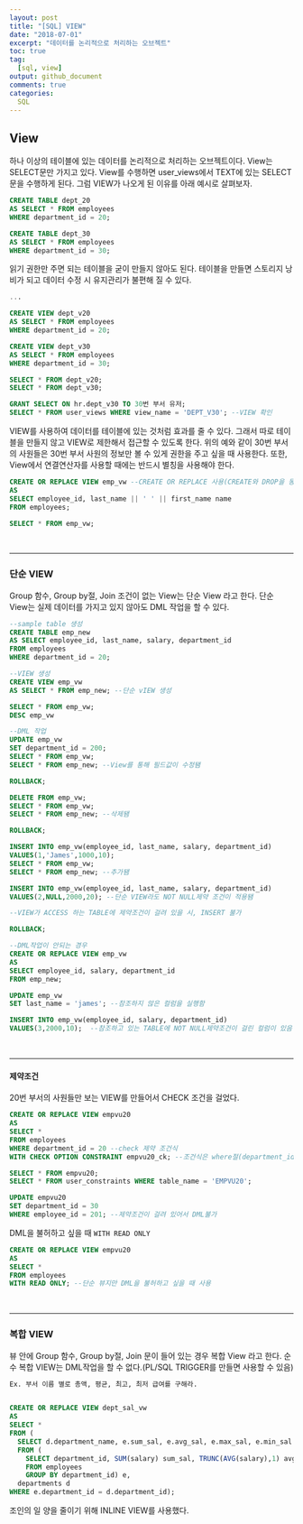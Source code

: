 ```yaml
---
layout: post
title: "[SQL] VIEW"
date: "2018-07-01"
excerpt: "데이터를 논리적으로 처리하는 오브젝트"
toc: true
tag:
  [sql, view]
output: github_document
comments: true
categories:
  SQL
---
```


## View

하나 이상의 테이블에 있는 데이터를 논리적으로 처리하는 오브젝트이다. View는 SELECT문만 가지고 있다. View를 수행하면 user_views에서 TEXT에 있는 SELECT 문을 수행하게 된다. 그럼 VIEW가 나오게 된 이유를 아래 예시로 살펴보자.

```sql
CREATE TABLE dept_20
AS SELECT * FROM employees
WHERE department_id = 20;

CREATE TABLE dept_30
AS SELECT * FROM employees
WHERE department_id = 30;
```

읽기 권한만 주면 되는 테이블을 굳이 만들지 않아도 된다. 테이블을 만들면 스토리지 낭비가 되고 데이터 수정 시 유지관리가 불편해 질 수 있다.

```sql
...

CREATE VIEW dept_v20
AS SELECT * FROM employees
WHERE department_id = 20;

CREATE VIEW dept_v30
AS SELECT * FROM employees
WHERE department_id = 30;

SELECT * FROM dept_v20;
SELECT * FROM dept_v30;

GRANT SELECT ON hr.dept_v30 TO 30번 부서 유저;
SELECT * FROM user_views WHERE view_name = 'DEPT_V30'; --VIEW 확인
```

VIEW를 사용하여 데이터를 테이블에 있는 것처럼 효과를 줄 수 있다. 그래서 따로 테이블을 만들지 않고 VIEW로 제한해서 접근할 수 있도록 한다. 위의 예와 같이 30번 부서의 사원들은 30번 부서 사원의 정보만 볼 수 있게 권한을 주고 싶을 때 사용한다. 또한, View에서 연결연산자를 사용할 때에는 반드시 별칭을 사용해야 한다.

```sql
CREATE OR REPLACE VIEW emp_vw --CREATE OR REPLACE 사용(CREATE와 DROP을 동시에 할 수 있음)
AS 
SELECT employee_id, last_name || ' ' || first_name name
FROM employees;

SELECT * FROM emp_vw;
```

<BR>

***

### 단순 VIEW

Group 함수, Group by절, Join 조건이 없는 View는 단순 View 라고 한다. 단순 View는 실제 데이터를 가지고 있지 않아도 DML 작업을 할 수 있다.


```sql
--sample table 생성
CREATE TABLE emp_new
AS SELECT employee_id, last_name, salary, department_id
FROM employees
WHERE department_id = 20;

--VIEW 생성
CREATE VIEW emp_vw
AS SELECT * FROM emp_new; --단순 vIEW 생성

SELECT * FROM emp_vw;
DESC emp_vw

--DML 작업
UPDATE emp_vw
SET department_id = 200;
SELECT * FROM emp_vw; 
SELECT * FROM emp_new; --View를 통해 필드값이 수정됌

ROLLBACK;

DELETE FROM emp_vw;
SELECT * FROM emp_vw; 
SELECT * FROM emp_new; --삭제됌

ROLLBACK;

INSERT INTO emp_vw(employee_id, last_name, salary, department_id)
VALUES(1,'James',1000,10);
SELECT * FROM emp_vw; 
SELECT * FROM emp_new; --추가됌

INSERT INTO emp_vw(employee_id, last_name, salary, department_id)
VALUES(2,NULL,2000,20); --단순 VIEW라도 NOT NULL제약 조건이 적용됌

--VIEW가 ACCESS 하는 TABLE에 제약조건이 걸려 있을 시, INSERT 불가

ROLLBACK;

--DML작업이 안되는 경우
CREATE OR REPLACE VIEW emp_vw
AS 
SELECT employee_id, salary, department_id
FROM emp_new;

UPDATE emp_vw
SET last_name = 'james'; --참조하지 않은 컬럼을 실행함

INSERT INTO emp_vw(employee_id, salary, department_id)
VALUES(3,2000,10);  --참조하고 있는 TABLE에 NOT NULL제약조건이 걸린 컬럼이 있음
```

<br>

***

#### 제약조건

20번 부서의 사원들만 보는 VIEW를 만들어서 CHECK 조건을 걸었다.

```sql
CREATE OR REPLACE VIEW empvu20
AS 
SELECT *
FROM employees
WHERE department_id = 20 --check 제약 조건식
WITH CHECK OPTION CONSTRAINT empvu20_ck; --조건식은 where절(department_id = 20)

SELECT * FROM empvu20;
SELECT * FROM user_constraints WHERE table_name = 'EMPVU20';

UPDATE empvu20
SET department_id = 30
WHERE employee_id = 201; --제약조건이 걸려 있어서 DML불가
```

DML을 불허하고 싶을 때 `WITH READ ONLY`


```sql
CREATE OR REPLACE VIEW empvu20
AS 
SELECT *
FROM employees
WITH READ ONLY; --단순 뷰지만 DML을 불허하고 싶을 때 사용
```

<BR>

***

### 복합 VIEW

뷰 안에 Group 함수, Group by절, Join 문이 들어 있는 경우 복합 View 라고 한다. 순수 복합 VIEW는 DML작업을 할 수 없다.(PL/SQL TRIGGER를 만들면 사용할 수 있음)

```sql
Ex. 부서 이름 별로 총액, 평균, 최고, 최저 급여를 구해라.


CREATE OR REPLACE VIEW dept_sal_vw
AS
SELECT *
FROM (
  SELECT d.department_name, e.sum_sal, e.avg_sal, e.max_sal, e.min_sal
  FROM (
    SELECT department_id, SUM(salary) sum_sal, TRUNC(AVG(salary),1) avg_sal, MAX(salary) max_sal, MIN(salary) min_sal
    FROM employees
    GROUP BY department_id) e,
  departments d
WHERE e.department_id = d.department_id);
```

조인의 일 양을 줄이기 위해 INLINE VIEW를 사용했다.
